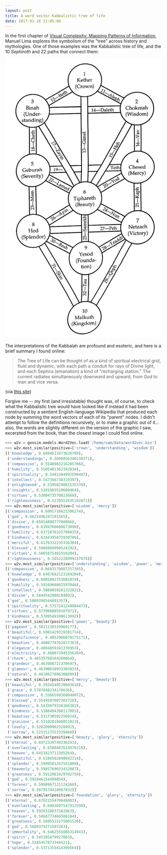 ```yaml
---
layout: post
title: A word vector Kabbalistic tree of life
date: 2017-01-16 21:05:00
---
```


In the first chapter of [Visual Complexity: Mapping Patterns of Information](https://www.amazon.com/Visual-Complexity-Mapping-Patterns-Information/dp/1568989369), Manuel Lima explores  the symbolism of the "tree" across history and mythologies. One of those examples was the Kabbalistic tree of life, and the 10 _Sephiroth_ and 22 paths that connect them:

![Kabbalistic tree of life](/images/sephirotic-tree.jpg?raw=true)

The interpretations of the Kabbalah are profound and esoteric, and here is a brief summary I found online:

> The Tree of Life can be thought of as a kind of spiritual electrical grid, fluid and dynamic, with each path a conduit for rays of Divine light, and each Sephira (emanation) a kind of “recharging station.” The current radiates simultaneously downward and upward, from God to man and vice versa. 

(via [this site](https://78revelationsaminute.wordpress.com/tag/sephiroth/))

Forgive me -- my first (and irresistable) thought was, of course, to check what the Kabbalistic tree would have looked like if instead it had been constructed by a sentient English-language Wikipedia that produced each node by summing the word vectors of each of its "parent" nodes. I didn't attempt to follow the definitions recursively, or to make a graphic out of it... also, the words are slightly different on the version of the graphic I saw, excerpted from the book, than the closest image I could find online.

```python
>>> w2v = gensim.models.Word2Vec.load('/home/sam/data/word2vec.bin') 
>>> w2v.most_similar(positive=['crown', 'understanding', 'wisdom'])
[('knowledge', 0.6604611873626709),
 ('understandings', 0.5606856346130371),
 ('compassion', 0.5548983216285706),
 ('humility', 0.5505481362342834),
 ('spirituality', 0.5481384992599487),
 ('intellect', 0.547366738319397),
 ('enlightened', 0.5395829081535339),
 ('insights', 0.5381983518600464),
 ('virtues', 0.5300473570823669),
 ('righteousness', 0.5270552635192871)]
>>> w2v.most_similar(positive=['wisdom', 'mercy'])
[('compassion', 0.6991716623306274),
 ('god', 0.6622496247291565),
 ('divine', 0.6501489877700806),
 ('goodness', 0.6394760608673096),
 ('humility', 0.6371676325798035),
 ('kindness', 0.6344395875930786),
 ('merciful', 0.6176332235336304),
 ('blessed', 0.5986860990524292),
 ('virtues', 0.5865875482559204),
 ('righteousness', 0.5852228999137878)]
>>> w2v.most_similar(positive=['understanding', 'wisdom', 'power', 'mercy'])
[('compassion', 0.6683579087257385),
 ('knowledge', 0.6467682123184204),
 ('goodness', 0.6005892753601074),
 ('humility', 0.5934966802597046),
 ('intellect', 0.5860059261322021),
 ('divine', 0.5844542980194092),
 ('god', 0.5809390544891357),
 ('spirituality', 0.5757241249084473),
 ('virtues', 0.5739660859107971),
 ('kindness', 0.5709549188613892)]
>>> w2v.most_similar(positive=['power', 'beauty'])
[('pageant', 0.5011138319969177),
 ('beautiful', 0.5001429319381714),
 ('magnificence', 0.4852966070175171),
 ('beauties', 0.4808778762817383),
 ('elegance', 0.4804859161376953),
 ('electricity', 0.480072945356369),
 ('charm', 0.46535760164260864),
 ('grandeur', 0.463988721370697),
 ('glamour', 0.46390610933303833),
 ('natural', 0.4628627896308899)]
>>> w2v.most_similar(positive=['mercy', 'beauty'])
[('beautiful', 0.5934549570083618),
 ('grace', 0.5787848234176636),
 ('compassion', 0.5566599369049072),
 ('blessed', 0.5549587607383728),
 ('goodness', 0.5435079336166382),
 ('kindness', 0.5386494398117065),
 ('beauties', 0.531730592250824),
 ('gracious', 0.5310201048851013),
 ('lovely', 0.5282090902328491),
 ('sorrow', 0.5231517553329468)]
>>> w2v.most_similar(positive=['beauty', 'glory', 'eternity'])
[('eternal', 0.6972339749336243),
 ('everlasting', 0.6580407619476318),
 ('heaven', 0.6451823711395264),
 ('beautiful', 0.6184502840042114),
 ('splendor', 0.5999501347541809),
 ('heavenly', 0.5985769033432007),
 ('greatness', 0.5912061929702759),
 ('god', 0.591046154499054),
 ('forever', 0.5900967121124268),
 ('sorrow', 0.5879574418067932)]
>>> w2v.most_similar(positive=['foundation', 'glory', 'eternity'])
[('eternal', 0.6702155470848083),
 ('everlasting', 0.6093697547912598),
 ('heaven', 0.5928328037261963),
 ('forever', 0.5868773460388184),
 ('greatness', 0.5695515275001526),
 ('god', 0.5680379271507263),
 ('immortality', 0.5462555885314941),
 ('spirit', 0.545385479927063),
 ('hope', 0.5385457873344421),
 ('splendor', 0.5371355414390564)]
```
